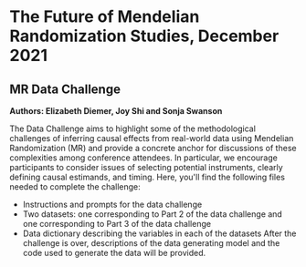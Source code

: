 # The Future of Mendelian Randomization Studies, December 2021
## MR Data Challenge

**Authors: Elizabeth Diemer, Joy Shi and Sonja Swanson**

The Data Challenge aims to highlight some of the methodological challenges of inferring causal effects from real-world data using Mendelian Randomization (MR) and provide a concrete anchor for discussions of these complexities among conference attendees. In particular, we encourage participants to consider issues of selecting potential instruments, clearly defining causal estimands, and timing. Here, you'll find the following files needed to complete the challenge:
* Instructions and prompts for the data challenge
* Two datasets: one corresponding to Part 2 of the data challenge and one corresponding to Part 3 of the data challenge
* Data dictionary describing the variables in each of the datasets
After the challenge is over, descriptions of the data generating model and the code used to generate the data will be provided. 
